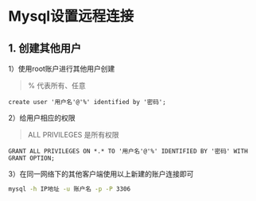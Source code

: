 # Mysql设置远程连接

## 1. 创建其他用户

1）使用root账户进行其他用户创建

> % 代表所有、任意

```mysql
create user '用户名'@'%' identified by '密码';
```

2）给用户相应的权限

> ALL PRIVILEGES 是所有权限

```mysql
GRANT ALL PRIVILEGES ON *.* TO '用户名'@'%' IDENTIFIED BY '密码' WITH GRANT OPTION;
```

3）在同一网络下的其他客户端使用以上新建的账户连接即可

```cmd
mysql -h IP地址 -u 账户名 -p -P 3306
```

